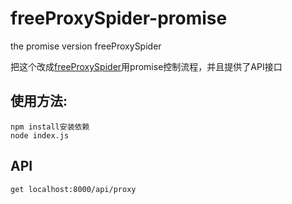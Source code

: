 # freeProxySpider-promise
the promise version freeProxySpider

把这个改成[freeProxySpider](https://github.com/cuijinyu/freeProxySpider)用promise控制流程，并且提供了API接口

## 使用方法:
```
npm install安装依赖
node index.js
```

## API
```
get localhost:8000/api/proxy
```
